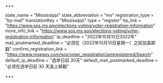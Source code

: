 +++

state_name = "Mississippi"
state_abbreviation = "ms"
registration_type = "by-mail"
translationKey = "Mississippi"
type = "register"
hp_link = "https://www.sos.ms.gov/elections-voting/voter-registration-information"
more_info_link = "https://www.sos.ms.gov/elections-voting/voter-registration-information"
ip_deadline = "2022年10月10日2022年"
mail_postmarked_deadline = "必须在（2022年10月10日星期一）之前加盖邮戳"
confirm_registration_link = "https://www.msegov.com/sos/voter_registration/amiregistered/Search"
default_ip_deadline = "选举日前 30天"
default_mail_postmarked_deadline = "必须在选举日前 30 天盖上邮戳"

+++